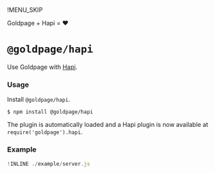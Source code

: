 !MENU_SKIP

Goldpage + Hapi = :heart:

# `@goldpage/hapi`

Use Goldpage with [Hapi](https://github.com/hapijs/hapi).

### Usage

Install `@goldpage/hapi`.

~~~shell
$ npm install @goldpage/hapi
~~~

The plugin is automatically loaded and
a Hapi plugin is now available at `require('goldpage').hapi`.

### Example

~~~js
!INLINE ./example/server.js
~~~

